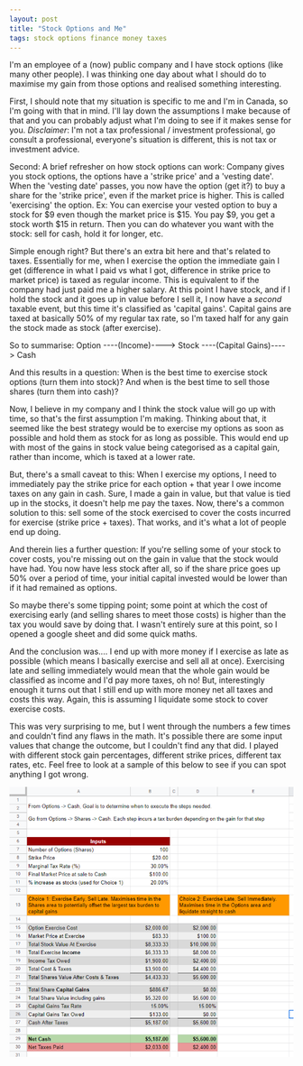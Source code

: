 ```yaml
---
layout: post
title: "Stock Options and Me"
tags: stock options finance money taxes 
---
```


I'm an employee of a (now) public company and I have stock options (like many other people). I was thinking one day about what I should do to maximise my gain from those options and realised something interesting.

First, I should note that my situation is specific to me and I'm in Canada, so I'm going with that in mind. I'll lay down the assumptions I make because of that and you can probably adjust what I'm doing to see if it makes sense for you. *Disclaimer*: I'm not a tax professional / investment professional, go consult a professional, everyone's situation is different, this is not tax or investment advice.

Second: A brief refresher on how stock options can work: Company gives you stock options, the options have a 'strike price' and a 'vesting date'. When the 'vesting date' passes, you now have the option (get it?) to buy a share for the 'strike price', even if the market price is higher. This is called 'exercising' the option. Ex: You can exercise your vested option to buy a stock for $9 even though the market price is $15. You pay $9, you get a stock worth $15 in return. Then you can do whatever you want with the stock: sell for cash, hold it for longer, etc.

Simple enough right? But there's an extra bit here and that's related to taxes. Essentially for me, when I exercise the option the immediate gain I get (difference in what I paid vs what I got, difference in strike price to market price) is taxed as regular income. This is equivalent to if the company had just paid me a higher salary. At this point I have stock, and if I hold the stock and it goes up in value before I sell it, I now have a *second* taxable event, but this time it's classified as 'capital gains'. Capital gains are taxed at basically 50% of my regular tax rate, so I'm taxed half for any gain the stock made as stock (after exercise).

So to summarise:
Option ----(Income)----> Stock ----(Capital Gains)----> Cash

And this results in a question: When is the best time to exercise stock options (turn them into stock)? And when is the best time to sell those shares (turn them into cash)?

Now, I believe in my company and I think the stock value will go up with time, so that's the first assumption I'm making. Thinking about that, it seemed like the best strategy would be to exercise my options as soon as possible and hold them as stock for as long as possible. This would end up with most of the gains in stock value being categorised as a capital gain, rather than income, which is taxed at a lower rate.

But, there's a small caveat to this: When I exercise my options, I need to immediately pay the strike price for each option + that year I owe income taxes on any gain in cash. Sure, I made a gain in value, but that value is tied up in the stocks, it doesn't help me pay the taxes. Now, there's a common solution to this: sell some of the stock exercised to cover the costs incurred for exercise (strike price + taxes). That works, and it's what a lot of people end up doing.

And therein lies a further question: If you're selling some of your stock to cover costs, you're missing out on the gain in value that the stock would have had. You now have less stock after all, so if the share price goes up 50% over a period of time, your initial capital invested would be lower than if it had remained as options.

So maybe there's some tipping point; some point at which the cost of exercising early (and selling shares to meet those costs) is higher than the tax you would save by doing that. I wasn't entirely sure at this point, so I opened a google sheet and did some quick maths.

And the conclusion was.... I end up with more money if I exercise as late as possible (which means I basically exercise and sell all at once). Exercising late and selling immediately would mean that the whole gain would be classified as income and I'd pay more taxes, oh no! But, interestingly enough it turns out that I still end up with more money net all taxes and costs this way. Again, this is assuming I liquidate some stock to cover exercise costs.

This was very surprising to me, but I went through the numbers a few times and couldn't find any flaws in the math. It's possible there are some input values that change the outcome, but I couldn't find any that did. I played with different stock gain percentages, different strike prices, different tax rates, etc. Feel free to look at a sample of this below to see if you can spot anything I got wrong.

![Stock options strategy](/assets/img/posts/2020-12-29/image1.png)